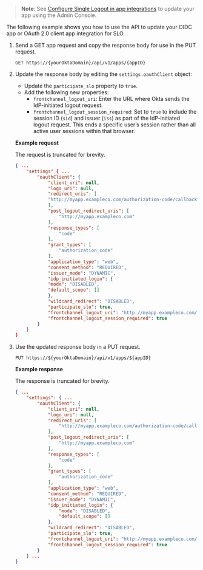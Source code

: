 > **Note**: See [Configure Single Logout in app integrations](https://help.okta.com/en-us/content/topics/apps/apps_single_logout.htm) to update your app using the Admin Console.

The following example shows you how to use the API to update your OIDC app or OAuth 2.0 client app integration for SLO.

1. Send a GET app request and copy the response body for use in the PUT request.

   `GET https://{yourOktaDomain}/api/v1/apps/{appID}`

2. Update the response body by editing the `settings.oauthClient` object:

    * Update the `participate_slo` property to `true`.
    * Add the following new properties:
      * `frontchannel_logout_uri`: Enter the URL where Okta sends the IdP-initiated logout request.
      * `frontchannel_logout_session_required`: Set to `true` to include the session ID (`sid`) and issuer (`iss`) as part of the IdP-initiated logout request. This ends a specific user’s session rather than all active user sessions within that browser.

    **Example request**

    The request is truncated for brevity.

    ```json
    { ...
        "settings" { ...
            "oauthClient": {
                "client_uri": null,
                "logo_uri": null,
                "redirect_uris": [
                "http://myapp.exampleco.com/authorization-code/callback"
                ],
                "post_logout_redirect_uris": [
                    "http://myapp.exampleco.com"
                ],
                "response_types": [
                    "code"
                ],
                "grant_types": [
                    "authorization_code"
                ],
                "application_type": "web",
                "consent_method": "REQUIRED",
                "issuer_mode": "DYNAMIC",
                "idp_initiated_login": {
                "mode": "DISABLED",
                "default_scope": []
                },
                "wildcard_redirect": "DISABLED",
                "participate_slo": true,
                "frontchannel_logout_uri": "http://myapp.exampleco.com/logout/callback",
                "frontchannel_logout_session_required": true
            }
        }
    }
    ```

3. Use the updated response body in a PUT request.

   `PUT https://${yourOktaDomain}/api/v1/apps/${appID}`

    **Example response**

    The response is truncated for brevity.

    ```json
    { ...
        "settings": { ...
            "oauthClient": {
                "client_uri": null,
                "logo_uri": null,
                "redirect_uris": [
                    "http://myapp.exampleco.com/authorization-code/callback"
                ],
                "post_logout_redirect_uris": [
                    "http://myapp.exampleco.com"
                ],
                "response_types": [
                    "code"
                ],
                "grant_types": [
                    "authorization_code"
                ],
                "application_type": "web",
                "consent_method": "REQUIRED",
                "issuer_mode": "DYNAMIC",
                "idp_initiated_login": {
                    "mode": "DISABLED",
                    "default_scope": []
                },
                "wildcard_redirect": "DISABLED",
                "participate_slo": true,
                "frontchannel_logout_uri": "http://myapp.exampleco.com/logout/callback",
                "frontchannel_logout_session_required": true
            }
        } ...
    }
    ```
